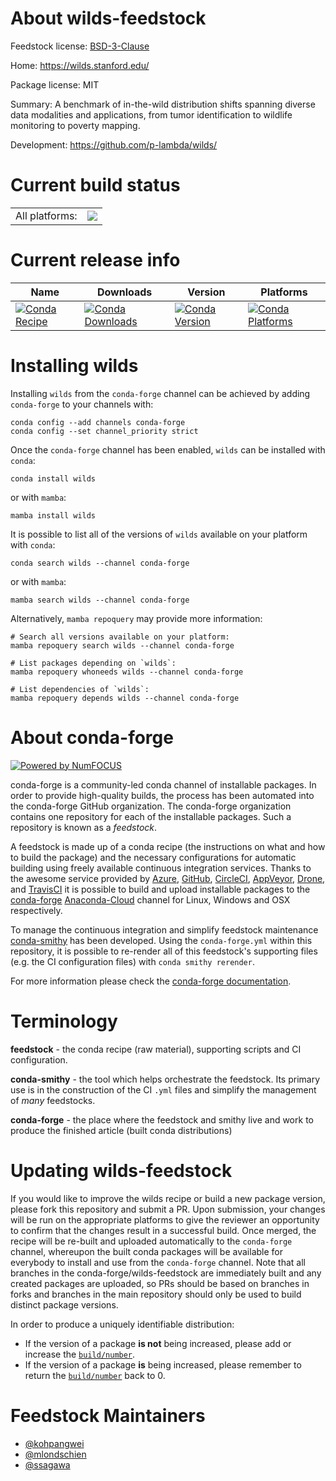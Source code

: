 About wilds-feedstock
=====================

Feedstock license: [BSD-3-Clause](https://github.com/conda-forge/wilds-feedstock/blob/main/LICENSE.txt)

Home: https://wilds.stanford.edu/

Package license: MIT

Summary: A benchmark of in-the-wild distribution shifts spanning diverse data modalities and applications, from tumor identification to wildlife monitoring to poverty mapping.

Development: https://github.com/p-lambda/wilds/

Current build status
====================


<table><tr><td>All platforms:</td>
    <td>
      <a href="https://dev.azure.com/conda-forge/feedstock-builds/_build/latest?definitionId=18762&branchName=main">
        <img src="https://dev.azure.com/conda-forge/feedstock-builds/_apis/build/status/wilds-feedstock?branchName=main">
      </a>
    </td>
  </tr>
</table>

Current release info
====================

| Name | Downloads | Version | Platforms |
| --- | --- | --- | --- |
| [![Conda Recipe](https://img.shields.io/badge/recipe-wilds-green.svg)](https://anaconda.org/conda-forge/wilds) | [![Conda Downloads](https://img.shields.io/conda/dn/conda-forge/wilds.svg)](https://anaconda.org/conda-forge/wilds) | [![Conda Version](https://img.shields.io/conda/vn/conda-forge/wilds.svg)](https://anaconda.org/conda-forge/wilds) | [![Conda Platforms](https://img.shields.io/conda/pn/conda-forge/wilds.svg)](https://anaconda.org/conda-forge/wilds) |

Installing wilds
================

Installing `wilds` from the `conda-forge` channel can be achieved by adding `conda-forge` to your channels with:

```
conda config --add channels conda-forge
conda config --set channel_priority strict
```

Once the `conda-forge` channel has been enabled, `wilds` can be installed with `conda`:

```
conda install wilds
```

or with `mamba`:

```
mamba install wilds
```

It is possible to list all of the versions of `wilds` available on your platform with `conda`:

```
conda search wilds --channel conda-forge
```

or with `mamba`:

```
mamba search wilds --channel conda-forge
```

Alternatively, `mamba repoquery` may provide more information:

```
# Search all versions available on your platform:
mamba repoquery search wilds --channel conda-forge

# List packages depending on `wilds`:
mamba repoquery whoneeds wilds --channel conda-forge

# List dependencies of `wilds`:
mamba repoquery depends wilds --channel conda-forge
```


About conda-forge
=================

[![Powered by
NumFOCUS](https://img.shields.io/badge/powered%20by-NumFOCUS-orange.svg?style=flat&colorA=E1523D&colorB=007D8A)](https://numfocus.org)

conda-forge is a community-led conda channel of installable packages.
In order to provide high-quality builds, the process has been automated into the
conda-forge GitHub organization. The conda-forge organization contains one repository
for each of the installable packages. Such a repository is known as a *feedstock*.

A feedstock is made up of a conda recipe (the instructions on what and how to build
the package) and the necessary configurations for automatic building using freely
available continuous integration services. Thanks to the awesome service provided by
[Azure](https://azure.microsoft.com/en-us/services/devops/), [GitHub](https://github.com/),
[CircleCI](https://circleci.com/), [AppVeyor](https://www.appveyor.com/),
[Drone](https://cloud.drone.io/welcome), and [TravisCI](https://travis-ci.com/)
it is possible to build and upload installable packages to the
[conda-forge](https://anaconda.org/conda-forge) [Anaconda-Cloud](https://anaconda.org/)
channel for Linux, Windows and OSX respectively.

To manage the continuous integration and simplify feedstock maintenance
[conda-smithy](https://github.com/conda-forge/conda-smithy) has been developed.
Using the ``conda-forge.yml`` within this repository, it is possible to re-render all of
this feedstock's supporting files (e.g. the CI configuration files) with ``conda smithy rerender``.

For more information please check the [conda-forge documentation](https://conda-forge.org/docs/).

Terminology
===========

**feedstock** - the conda recipe (raw material), supporting scripts and CI configuration.

**conda-smithy** - the tool which helps orchestrate the feedstock.
                   Its primary use is in the construction of the CI ``.yml`` files
                   and simplify the management of *many* feedstocks.

**conda-forge** - the place where the feedstock and smithy live and work to
                  produce the finished article (built conda distributions)


Updating wilds-feedstock
========================

If you would like to improve the wilds recipe or build a new
package version, please fork this repository and submit a PR. Upon submission,
your changes will be run on the appropriate platforms to give the reviewer an
opportunity to confirm that the changes result in a successful build. Once
merged, the recipe will be re-built and uploaded automatically to the
`conda-forge` channel, whereupon the built conda packages will be available for
everybody to install and use from the `conda-forge` channel.
Note that all branches in the conda-forge/wilds-feedstock are
immediately built and any created packages are uploaded, so PRs should be based
on branches in forks and branches in the main repository should only be used to
build distinct package versions.

In order to produce a uniquely identifiable distribution:
 * If the version of a package **is not** being increased, please add or increase
   the [``build/number``](https://docs.conda.io/projects/conda-build/en/latest/resources/define-metadata.html#build-number-and-string).
 * If the version of a package **is** being increased, please remember to return
   the [``build/number``](https://docs.conda.io/projects/conda-build/en/latest/resources/define-metadata.html#build-number-and-string)
   back to 0.

Feedstock Maintainers
=====================

* [@kohpangwei](https://github.com/kohpangwei/)
* [@mlondschien](https://github.com/mlondschien/)
* [@ssagawa](https://github.com/ssagawa/)

